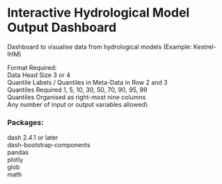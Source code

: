 # Interactive Hydrological Model Output Dashboard
 
Dashboard to visualise data from hydrological models (Example: Kestrel-IHM)

Format Required:\
Data Head Size 3 or 4\
Quantile Labels / Quantiles in Meta-Data in Row 2 and 3\
Quantiles Required 1, 5, 10, 30, 50, 70, 90, 95, 99\
Quantiles Organised as right-most nine columns\
Any number of input or output variables allowed\

### Packages:
dash 2.4.1 or later\
dash-bootstrap-components\
pandas\
plotly\
glob\
math
